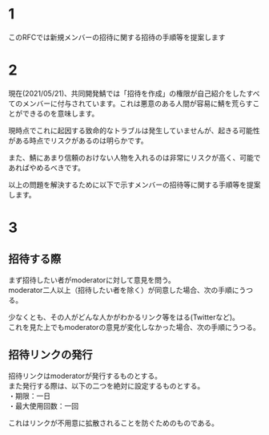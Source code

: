 # 1  

このRFCでは新規メンバーの招待に関する招待の手順等を提案します  

# 2  

現在(2021/05/21)、共同開発鯖では「招待を作成」の権限が自己紹介をしたすべてのメンバーに付与されています。これは悪意のある人間が容易に鯖を荒らすことができるのを意味します。  

現時点でこれに起因する致命的なトラブルは発生していませんが、起きる可能性がある時点でリスクがあるのは明らかです。  

また、鯖にあまり信頼のおけない人物を入れるのは非常にリスクが高く、可能であればやめるべきです。  

以上の問題を解決するために以下で示すメンバーの招待等に関する手順等を提案します。  

# 3  

## 招待する際  

まず招待したい者がmoderatorに対して意見を問う。  
moderator二人以上（招待したい者を除く）が同意した場合、次の手順にうつる。  

少なくとも、その人がどんな人かがわかるリンク等をはる(Twitterなど)。  
これを見た上でもmoderatorの意見が変化しなかった場合、次の手順にうつる。  

## 招待リンクの発行

招待リンクはmoderatorが発行するものとする。  
また発行する際は、以下の二つを絶対に設定するものとする。  
・期限：一日  
・最大使用回数：一回  

これはリンクが不用意に拡散されることを防ぐためのものである。  
